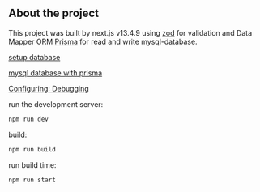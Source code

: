 ## About the project

This project was built by next.js v13.4.9 using [zod](https://github.com/colinhacks/zod) for validation and Data Mapper ORM [Prisma](https://www.prisma.io/) for read and write mysql-database.

[setup database](https://bobbyhadz.com/blog/mysql-is-not-recognized-as-internal-or-external-command)

[mysql database with prisma](https://www.prisma.io/docs/concepts/database-connectors/mysql)

[Configuring: Debugging](https://nextjs.org/docs/pages/building-your-application/configuring/debugging)

run the development server:

```bash
npm run dev
```

build:

```bash
npm run build
```

run build time:

```bash
npm run start
```
